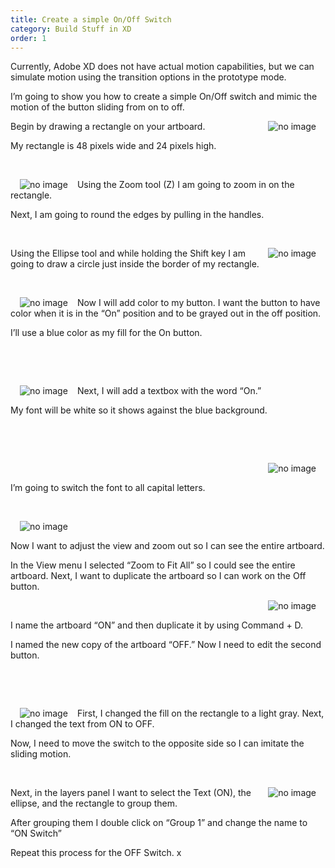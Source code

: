 ```yaml
---
title: Create a simple On/Off Switch
category: Build Stuff in XD
order: 1
---
```


Currently, Adobe XD does not have actual motion capabilities, but we can simulate motion using the transition options in the prototype mode.

I’m going to show you how to create a simple On/Off switch and mimic the motion of the button sliding from on to off.

  

 <img style="padding: 0px 15px;float:right;" src="https://iwilfried.github.io/Adobe-XD-eBook/images/XD-SwitchOnOff-01.png" alt="no image"/> Begin by drawing a rectangle on your artboard.  

My rectangle is 48 pixels wide and 24 pixels high.


&nbsp;   

 <img style="padding: 0px 15px;float:left;" src="https://iwilfried.github.io/Adobe-XD-eBook/images/XD-SwitchOnOff-02.png" alt="no image"/>Using the Zoom tool (Z) I am going to zoom in on the rectangle.

Next, I am going to round the edges by pulling in the handles.

&nbsp;   

 <img style="padding: 0px 15px;float:right;" src="https://iwilfried.github.io/Adobe-XD-eBook/images/XD-SwitchOnOff-03.png" alt="no image"/>Using the Ellipse tool and while holding the Shift key I am going to draw a circle just inside the border of my rectangle.

&nbsp;   

 <img style="padding: 0px 15px;float:left;" src="https://iwilfried.github.io/Adobe-XD-eBook/images/XD-SwitchOnOff-04.png" alt="no image"/>  

 Now I will add color to my button. I want the button to have color when it is in the “On” position and to be grayed out in the off position.

I’ll use a blue color as my fill for the On button.

&nbsp;   

&nbsp;   

 <img style="padding: 0px 15px;float:left;" src="https://iwilfried.github.io/Adobe-XD-eBook/images/XD-SwitchOnOff-05.png" alt="no image"/>  

 Next, I will add a textbox with the word “On.”

My font will be white so it shows against the blue background.

&nbsp;   

&nbsp;   

<img style="padding: 0px 15px;float:right;" src="https://iwilfried.github.io/Adobe-XD-eBook/images/XD-SwitchOnOff-06.png" alt="no image"/>  

&nbsp;   

I’m going to switch the font to all capital letters.  

&nbsp;   

<img style="padding: 0px 15px;float:left;" src="https://iwilfried.github.io/Adobe-XD-eBook/images/XD-SwitchOnOff-07.png" alt="no image"/>  

&nbsp;   

Now I want to adjust the view and zoom out so I can see the entire artboard.

In the View menu I selected “Zoom to Fit All” so I could see the entire artboard. Next, I want to duplicate the artboard so I can work on the Off button.  

<img style="padding: 0px 15px;float:right;" src="https://iwilfried.github.io/Adobe-XD-eBook/images/XD-SwitchOnOff-08.png" alt="no image"/>

&nbsp;   

I name the artboard “ON” and then duplicate it by using  Command + D. 

I named the new copy of the artboard “OFF.” Now I need to edit the second button. 

&nbsp;   

&nbsp;   

<img style="padding: 0px 15px;float:left;" src="https://iwilfried.github.io/Adobe-XD-eBook/images/XD-SwitchOnOff-09.png" alt="no image"/>  

First, I changed the fill on the rectangle to a light gray.
Next, I changed the text from ON to OFF.
 
Now, I need to move the switch to the opposite side so I can imitate the sliding motion.

&nbsp;   

<img style="padding: 0px 15px;float:right;" src="https://iwilfried.github.io/Adobe-XD-eBook/images/XD-SwitchOnOff-09.png" alt="no image"/>Next, in the layers panel I want to select the Text (ON), the ellipse, and the rectangle to group them.
 
After grouping them I double click on “Group 1” and change the name to “ON Switch”
 
Repeat this process for the OFF Switch.
x

&nbsp;   
